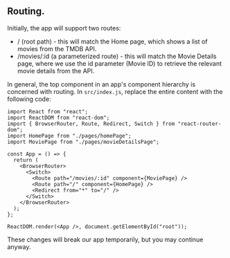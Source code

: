 ## Routing.

Initially, the app will support two routes:

+ / (root path) - this will match the Home page, which shows a list of movies from the TMDB API.
+ /movies/:id (a parameterized route) - this will match the Movie Details page, where we use the id parameter (Movie ID) to retrieve the relevant movie details from the API.

In general, the top component in an app's component hierarchy is concerned with routing. In `src/index.js`, replace the entire content with the following code:
~~~
import React from "react";
import ReactDOM from "react-dom";
import { BrowserRouter, Route, Redirect, Switch } from "react-router-dom";
import HomePage from "./pages/homePage";
import MoviePage from "./pages/movieDetailsPage";

const App = () => {
  return (
    <BrowserRouter>
      <Switch>
        <Route path="/movies/:id" component={MoviePage} />
        <Route path="/" component={HomePage} />
        <Redirect from="*" to="/" />
      </Switch>
    </BrowserRouter>
  );
};

ReactDOM.render(<App />, document.getElementById("root"));
~~~
These changes will break our app temporarily, but you may continue anyway.

